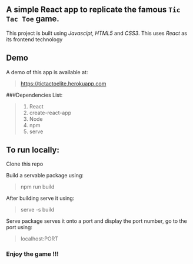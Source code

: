 ## A simple React app to replicate the famous `Tic Tac Toe` game.
This project is built using _Javascipt_, _HTML5_ and _CSS3_.
This uses _React_ as its frontend technology

## Demo
A demo of this app is available at:
> https://tictactoelite.herokuapp.com

###Dependencies List:
> 1. React
> 2. create-react-app
> 3. Node
> 4. npm
> 5. serve

## To run locally:
Clone this repo

Build a servable package using:
> npm run build

After building serve it using:
> serve -s build

Serve package serves it onto a port and display the port number, go to the port using:
> localhost:PORT

### Enjoy the game !!!
